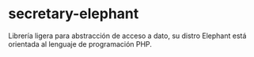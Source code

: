 # secretary-elephant
Librería ligera para abstracción de acceso a dato, su distro Elephant está orientada al lenguaje de programación PHP.
